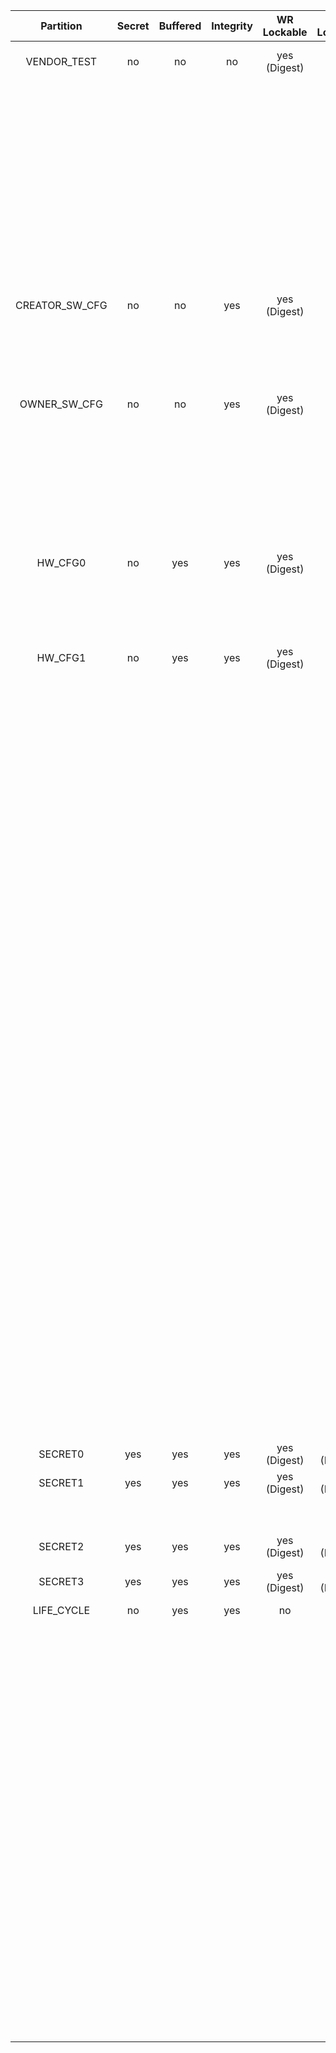 <!--
DO NOT EDIT THIS FILE DIRECTLY.
It has been generated with ./util/design/gen-otp-mmap.py
-->

|   Partition    |  Secret  |  Buffered  |  Integrity  |  WR Lockable  |  RD Lockable  | Description                                                                                                                                                             |
|:--------------:|:--------:|:----------:|:-----------:|:-------------:|:-------------:|:------------------------------------------------------------------------------------------------------------------------------------------------------------------------|
|  VENDOR_TEST   |    no    |     no     |     no      | yes (Digest)  |   yes (CSR)   | Vendor test partition for OTP smoke checks                                                                                                                              |
|                |          |            |             |               |               | during manufacturing. The OTP wrapper control logic inside prim_otp is allowed                                                                                          |
|                |          |            |             |               |               | to read/write to this region. ECC uncorrectable errors seen on the functional                                                                                           |
|                |          |            |             |               |               | prim_otp interface will not lead to an alert for this partition. Instead, such errors                                                                                   |
|                |          |            |             |               |               | will be reported as correctable ECC errors.                                                                                                                             |
| CREATOR_SW_CFG |    no    |     no     |     yes     | yes (Digest)  |   yes (CSR)   | Software configuration partition for                                                                                                                                    |
|                |          |            |             |               |               | device-specific calibration data (Clock, LDO,                                                                                                                           |
|                |          |            |             |               |               | RNG, device identity).                                                                                                                                                  |
|  OWNER_SW_CFG  |    no    |     no     |     yes     | yes (Digest)  |   yes (CSR)   | Software configuration partition for                                                                                                                                    |
|                |          |            |             |               |               | data that changes software behavior, specifically                                                                                                                       |
|                |          |            |             |               |               | in the ROM. E.g., enabling defensive features in                                                                                                                        |
|                |          |            |             |               |               | ROM or selecting failure modes if verification fails.                                                                                                                   |
|    HW_CFG0     |    no    |    yes     |     yes     | yes (Digest)  |      no       | DEVICE_ID: Unique device identifier.                                                                                                                                    |
|                |          |            |             |               |               | MANUF_STATE: Vector for capturing the manufacturing status.                                                                                                             |
|    HW_CFG1     |    no    |    yes     |     yes     | yes (Digest)  |      no       | EN_SRAM_IFETCH: Enable / disable execute from SRAM CSR switch.                                                                                                          |
|                |          |            |             |               |               |                                                                                                                                                                         |
|                |          |            |             |               |               | SOC_DBG_STATE:                                                                                                                                                          |
|                |          |            |             |               |               | Multibit enable value for the SOC debug authorization.                                                                                                                  |
|                |          |            |             |               |               | Note that this is a field that will be written twice in a device lifetime.                                                                                              |
|                |          |            |             |               |               | The values to be written are engineered in the same way as the LC_CTRL state encoding words                                                                             |
|                |          |            |             |               |               | so that the ECC encoding remains valid even after writing the second value on top of the first.                                                                         |
|                |          |            |             |               |               |                                                                                                                                                                         |
|                |          |            |             |               |               | The constants can be found in the lc_ctrl_state_pkg.sv package.                                                                                                         |
|                |          |            |             |               |               |                                                                                                                                                                         |
|                |          |            |             |               |               | Encoding:                                                                                                                                                               |
|                |          |            |             |               |               |                                                                                                                                                                         |
|                |          |            |             |               |               | - SOC_DBG_RAW: this value is all-zeroes and will be the NOP state; the LC controller will take precedence.                                                              |
|                |          |            |             |               |               | - SOC_DBG_PRE_PROD: this is where the ROT will be in PROD state but SOC will be in the pre-production unlock state                                                      |
|                |          |            |             |               |               | - SOC_DBG_PROD: this is the state where the SOC moves to production & now the challenge-response based authentication protocol is required to unlock SOC debug features |
|                |          |            |             |               |               |                                                                                                                                                                         |
|                |          |            |             |               |               | The programming order has to adhere to:                                                                                                                                 |
|                |          |            |             |               |               |                                                                                                                                                                         |
|                |          |            |             |               |               | SOC_DBG_RAW (factory all-zero state) -> SOC_DBG_PRE_PROD -> SOC_DBG_PROD.                                                                                               |
|    SECRET0     |   yes    |    yes     |     yes     | yes (Digest)  | yes (Digest)  | Test unlock tokens.                                                                                                                                                     |
|    SECRET1     |   yes    |    yes     |     yes     | yes (Digest)  | yes (Digest)  | SRAM and FLASH scrambling key roots                                                                                                                                     |
|                |          |            |             |               |               | used for scrambling key derivation.                                                                                                                                     |
|    SECRET2     |   yes    |    yes     |     yes     | yes (Digest)  | yes (Digest)  | RMA unlock token, creator root key and creator seed.                                                                                                                    |
|    SECRET3     |   yes    |    yes     |     yes     | yes (Digest)  | yes (Digest)  | Owner seed.                                                                                                                                                             |
|   LIFE_CYCLE   |    no    |    yes     |     yes     |      no       |      no       | Life-cycle related bits. This                                                                                                                                           |
|                |          |            |             |               |               | partition cannot be locked as the life cycle                                                                                                                            |
|                |          |            |             |               |               | state needs to be able to advance to RMA in-field.                                                                                                                      |
|                |          |            |             |               |               | Note that while this partition is not marked secret                                                                                                                     |
|                |          |            |             |               |               | (i.e. it is not scrambled) it is not readable                                                                                                                           |
|                |          |            |             |               |               | nor writeable via the DAI. Only the LC controller                                                                                                                       |
|                |          |            |             |               |               | can access this partition, and even via the LC                                                                                                                          |
|                |          |            |             |               |               | controller it is not possible to read the                                                                                                                               |
|                |          |            |             |               |               | raw manufacturing life cycle state in encoded form,                                                                                                                     |
|                |          |            |             |               |               | since that encoding is considered a netlist secret.                                                                                                                     |
|                |          |            |             |               |               | The LC controller only exposes a decoded version of                                                                                                                     |
|                |          |            |             |               |               | this state.                                                                                                                                                             |
